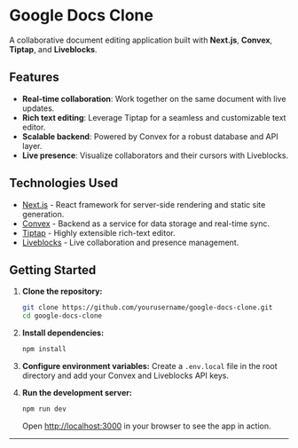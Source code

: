 # Google Docs Clone

A collaborative document editing application built with **Next.js**, **Convex**, **Tiptap**, and **Liveblocks**.

## Features
- **Real-time collaboration**: Work together on the same document with live updates.
- **Rich text editing**: Leverage Tiptap for a seamless and customizable text editor.
- **Scalable backend**: Powered by Convex for a robust database and API layer.
- **Live presence**: Visualize collaborators and their cursors with Liveblocks.

## Technologies Used
- [Next.js](https://nextjs.org/) - React framework for server-side rendering and static site generation.
- [Convex](https://convex.dev/) - Backend as a service for data storage and real-time sync.
- [Tiptap](https://tiptap.dev/) - Highly extensible rich-text editor.
- [Liveblocks](https://liveblocks.io/) - Live collaboration and presence management.

## Getting Started

1. **Clone the repository:**
   ```bash
   git clone https://github.com/yourusername/google-docs-clone.git
   cd google-docs-clone
   ```

2. **Install dependencies:**
   ```bash
   npm install
   ```

3. **Configure environment variables:**
   Create a `.env.local` file in the root directory and add your Convex and Liveblocks API keys.

4. **Run the development server:**
   ```bash
   npm run dev
   ```
   Open [http://localhost:3000](http://localhost:3000) in your browser to see the app in action.


---


